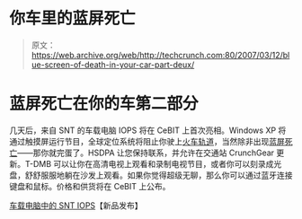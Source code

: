 # 你车里的蓝屏死亡

> 原文：<https://web.archive.org/web/http://techcrunch.com:80/2007/03/12/blue-screen-of-death-in-your-car-part-deux/>

# 蓝屏死亡在你的车第二部分

几天后，来自 SNT 的车载电脑 IOPS 将在 CeBIT 上首次亮相。Windows XP 将通过触摸屏运行节目，全球定位系统将阻止你驶上[火车轨道](https://web.archive.org/web/20130628175241/http://news.sky.com/skynews/article/0,,30000-1254856,00.html)，当然除非出现[蓝屏死亡](https://web.archive.org/web/20130628175241/http://crunchgear.com/2007/01/11/blue-screen-of-death-in-your-car-aopen-and-mitsubishi-say-yes/)——那你就完蛋了。HSDPA 让您保持联系，并允许在交通站 CrunchGear 更新。T-DMB 可以让你在高清电视上观看和录制电视节目，或者你可以刻录成光盘，舒舒服服地躺在沙发上观看。如果你觉得超级无聊，那么你可以通过蓝牙连接键盘和鼠标。价格和供货将在 CeBIT 上公布。

[车载电脑中的 SNT IOPS](https://web.archive.org/web/20130628175241/http://www.newlaunches.com/archives/snt_iops_in_car_pc.php)【新品发布】